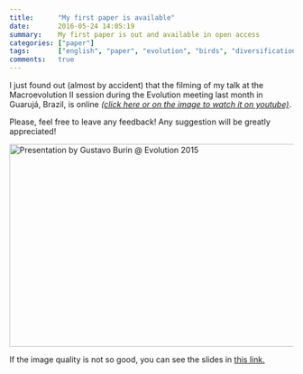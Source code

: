 ```yaml
---
title:      "My first paper is available"
date:       2016-05-24 14:05:19
summary:    My first paper is out and available in open access
categories: ["paper"]
tags:       ["english", "paper", "evolution", "birds", "diversification", "diversitree", "R", "Nature Communications"]
comments:   true
---
```


I just found out (almost by accident) that the filming of my talk at the Macroevolution II session during the Evolution meeting last month in Guarujá, Brazil, is online [*(click here or on the image to watch it on youtube)*](https://www.youtube.com/watch?v=RSZuK7Tu53E).

Please, feel free to leave any feedback! Any suggestion will be greatly appreciated!

<a href="https://www.youtube.com/watch?v=RSZuK7Tu53E" target="_blank"><img src="/img/evolution2015.png" alt="Presentation by Gustavo Burin @ Evolution 2015" width="720" height="360" border="0" /></a>

If the image quality is not so good, you can see the slides in [this link.](http://gburin.github.io/presentations/evolution2015/evolpres_GBF.html)